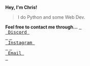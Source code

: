 __Hey, I'm Chris!__ 
>I do Python and some Web Dev.

__Feel free to contact me through...__
[<kbd> <br> Discord <br> </kbd>](https://discord.ca/users/429040760759779330) [<kbd> <br> Instagram <br> </kbd>](https://www.instagram.com/cryies.w/) [<kbd> <br> Email <br> </kbd>](christine.wei.63@gmail.com)
  
